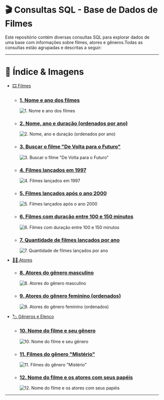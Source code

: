 # 🎬 Consultas SQL - Base de Dados de Filmes

Este repositório contém diversas consultas SQL para explorar dados de uma base com informações sobre filmes, atores e gêneros.Todas as consultas estão agrupadas e descritas a seguir:

---
<h1>📌 Índice & Imagens</h1>

- [🎞️ Filmes](#filmes)
  - <h3><a href="Imagens/SQL1.png">1. Nome e ano dos filmes</a></h3>  
    <img src="Imagens/SQL1.png" alt="1. Nome e ano dos filmes" />
  - <h3><a href="Imagens/SQL2.png">2. Nome, ano e duração (ordenados por ano)</a></h3>  
    <img src="Imagens/SQL2.png" alt="2. Nome, ano e duração (ordenados por ano)" />
  - <h3><a href="Imagens/SQL3.png">3. Buscar o filme "De Volta para o Futuro"</a></h3>  
    <img src="Imagens/SQL3.png" alt='3. Buscar o filme "De Volta para o Futuro"' />
  - <h3><a href="Imagens/SQL4.png">4. Filmes lançados em 1997</a></h3>  
    <img src="Imagens/SQL4.png" alt="4. Filmes lançados em 1997" />
  - <h3><a href="Imagens/SQL5.png">5. Filmes lançados após o ano 2000</a></h3>  
    <img src="Imagens/SQL5.png" alt="5. Filmes lançados após o ano 2000" />
  - <h3><a href="Imagens/SQL6.png">6. Filmes com duração entre 100 e 150 minutos</a></h3>  
    <img src="Imagens/SQL6.png" alt="6. Filmes com duração entre 100 e 150 minutos" />
  - <h3><a href="Imagens/SQL7.png">7. Quantidade de filmes lançados por ano</a></h3>  
    <img src="Imagens/SQL7.png" alt="7. Quantidade de filmes lançados por ano" />

- [🧑‍🎤 Atores](#atores)
  - <h3><a href="Imagens/SQL8.png">8. Atores do gênero masculino</a></h3>  
    <img src="Imagens/SQL8.png" alt="8. Atores do gênero masculino" />
  - <h3><a href="Imagens/SQL9.png">9. Atores do gênero feminino (ordenados)</a></h3>  
    <img src="Imagens/SQL9.png" alt="9. Atores do gênero feminino (ordenados)" />

- [🏷️ Gêneros e Elenco](#gêneros-e-elenco)
  - <h3><a href="Imagens/SQL10.png">10. Nome do filme e seu gênero</a></h3>  
    <img src="Imagens/SQL10.png" alt="10. Nome do filme e seu gênero" />
  - <h3><a href="Imagens/SQL11.png">11. Filmes do gênero "Mistério"</a></h3>  
    <img src="Imagens/SQL11.png" alt='11. Filmes do gênero "Mistério"' />
  - <h3><a href="Imagens/SQL12.png">12. Nome do filme e os atores com seus papéis</a></h3>  
    <img src="Imagens/SQL12.png" alt="12. Nome do filme e os atores com seus papéis" />
---



